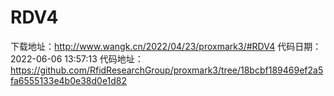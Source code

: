 # RDV4
下载地址：http://www.wangk.cn/2022/04/23/proxmark3/#RDV4
代码日期：2022-06-06 13:57:13
代码地址：https://github.com/RfidResearchGroup/proxmark3/tree/18bcbf189469ef2a5fa6555133e4b0e38d0e1d82
